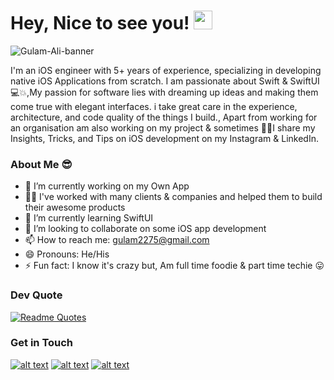 # Hey, Nice to see you! <img src="https://raw.githubusercontent.com/MartinHeinz/MartinHeinz/master/wave.gif" width="30px">

![Gulam-Ali-banner](https://i.imgur.com/NiUCcaN.png)

I'm an iOS engineer with 5+ years of experience, specializing in developing native iOS Applications from scratch.
I am passionate about Swift & SwiftUI 💻💥,My passion for software lies with dreaming up ideas and making them come true with elegant interfaces. i take great care in the experience, architecture, and code quality of the things I build., Apart from working for an organisation am also working on my project & sometimes 💁🏻I share my Insights, Tricks, and Tips on iOS development on my Instagram & LinkedIn.

 
### About Me 😎

- 🔭 I’m currently working on my Own App 
- 🧑‍💻 I've worked with many clients & companies and helped them to build their awesome products
- 🌱 I’m currently learning SwiftUI
- 👯 I’m looking to collaborate on some iOS app development
- 📫 How to reach me: gulam2275@gmail.com
- 😄 Pronouns: He/His
- ⚡ Fun fact: I know it's crazy but, Am full time foodie & part time techie 😛

### Dev Quote

[![Readme Quotes](https://quotes-github-readme.vercel.app/api?type=horizontal&theme=dark)](https://github.com/piyushsuthar/github-readme-quotes)

### Get in Touch

<!-- Please don't remove this: Grab your social icons from https://github.com/carlsednaoui/gitsocial -->

<!-- display the social media buttons in your README -->

[![alt text][1.1]][1]
[![alt text][2.1]][2]
[![alt text][3.1]][3]


<!-- links to social media icons -->
<!-- no need to change these -->

<!-- icons with padding -->

[1.1]: https://imgur.com/lBEdHEk.png (twitter icon with padding)
[2.1]: https://imgur.com/RCqdupi.png (instagram icon with padding)
[3.1]: http://imgur.com/luSYgRR.png (linkedin icon with padding)


<!-- links to your social media accounts -->
<!-- update these accordingly -->

[1]: https://twitter.com/gulam2275
[2]: https://www.instagram.com/gulam_iosdev/
[3]: https://www.linkedin.com/in/gulam-ali-ios-developer/


<!-- Please don't remove this: Grab your social icons from https://github.com/carlsednaoui/gitsocial -->
